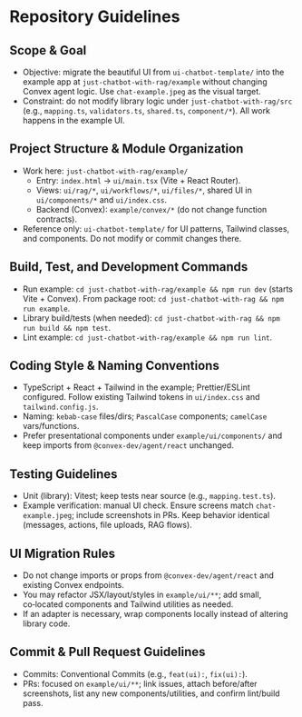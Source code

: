 # Repository Guidelines

## Scope & Goal
- Objective: migrate the beautiful UI from `ui-chatbot-template/` into the example app at `just-chatbot-with-rag/example` without changing Convex agent logic. Use `chat-example.jpeg` as the visual target.
- Constraint: do not modify library logic under `just-chatbot-with-rag/src` (e.g., `mapping.ts`, `validators.ts`, `shared.ts`, `component/*`). All work happens in the example UI.

## Project Structure & Module Organization
- Work here: `just-chatbot-with-rag/example/`
  - Entry: `index.html` → `ui/main.tsx` (Vite + React Router).
  - Views: `ui/rag/*`, `ui/workflows/*`, `ui/files/*`, shared UI in `ui/components/*` and `ui/index.css`.
  - Backend (Convex): `example/convex/*` (do not change function contracts).
- Reference only: `ui-chatbot-template/` for UI patterns, Tailwind classes, and components. Do not modify or commit changes there.

## Build, Test, and Development Commands
- Run example: `cd just-chatbot-with-rag/example && npm run dev` (starts Vite + Convex). From package root: `cd just-chatbot-with-rag && npm run example`.
- Library build/tests (when needed): `cd just-chatbot-with-rag && npm run build && npm test`.
- Lint example: `cd just-chatbot-with-rag/example && npm run lint`.

## Coding Style & Naming Conventions
- TypeScript + React + Tailwind in the example; Prettier/ESLint configured. Follow existing Tailwind tokens in `ui/index.css` and `tailwind.config.js`.
- Naming: `kebab-case` files/dirs; `PascalCase` components; `camelCase` vars/functions.
- Prefer presentational components under `example/ui/components/` and keep imports from `@convex-dev/agent/react` unchanged.

## Testing Guidelines
- Unit (library): Vitest; keep tests near source (e.g., `mapping.test.ts`).
- Example verification: manual UI check. Ensure screens match `chat-example.jpeg`; include screenshots in PRs. Keep behavior identical (messages, actions, file uploads, RAG flows).

## UI Migration Rules
- Do not change imports or props from `@convex-dev/agent/react` and existing Convex endpoints.
- You may refactor JSX/layout/styles in `example/ui/**`; add small, co‑located components and Tailwind utilities as needed.
- If an adapter is necessary, wrap components locally instead of altering library code.

## Commit & Pull Request Guidelines
- Commits: Conventional Commits (e.g., `feat(ui):`, `fix(ui):`).
- PRs: focused on `example/ui/**`; link issues, attach before/after screenshots, list any new components/utilities, and confirm lint/build pass.
